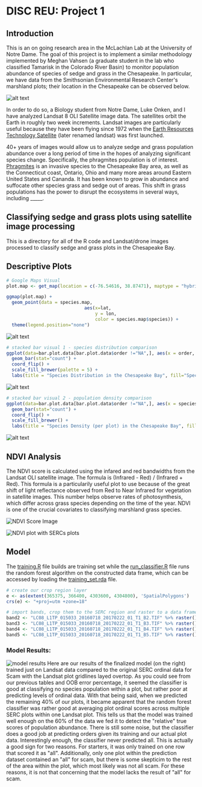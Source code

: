 # DISC REU: Project 1

## Introduction
This is an on going research area in the McLachlan Lab at the University of Notre Dame. The goal of this project is to implement a similar methodology implemented by Meghan Vahsen (a graduate student in the lab who classified Tamarisk in the Colorado River Basin) to monitor population abundance of species of sedge and grass in the Chesapeake. In particular, we have data from the Smithsonian Environmental Research Center's marshland plots; their location in the Chesapeake can be observed below.

![alt text](https://raw.githubusercontent.com/adraper2/DISC_chesapeake/master/plots/location_reference.png)

In order to do so, a Biology student from Notre Dame, Luke Onken, and I have analyzed Landsat 8 OLI Satellite image data. The satellites orbit the Earth in roughly two week increments. Landsat images are particularly useful because they have been flying since 1972 when the <a href = "https://en.wikipedia.org/wiki/Landsat_program">Earth Resources Technology Satellite</a> (later renamed landsat) was first launched. 

40+ years of images would allow us to analyze sedge and grass population abundance over a long period of time in the hopes of analyzing significant species change. Specifically, the phragmites population is of interest. <a href = "http://www.cheswildlife.org/2015/05/phragmites-control-in-maryland/"> Phragmites</a> is an invasive species to the Chesapeake Bay area, as well as the Connecticut coast, Ontario, Ohio and many more areas around Eastern United States and Cananda. It has been known to grow in abundance and suffocate other species grass and sedge out of areas. This shift in grass populations has the power to disrupt the ecosystems in several ways, including _____.

## Classifying sedge and grass plots using satellite image processing
This is a directory for all of the R code and Landsat/drone images processed to classify sedge and grass plots in the Chesapeake Bay.


## Descriptive Plots

```R
# Google Maps Visual
plot.map <- get_map(location = c(-76.54616, 38.87471), maptype = "hybrid", source = "google", zoom = 16)

ggmap(plot.map) + 
  geom_point(data = species.map, 
                             aes(x=lat, 
                                 y = lon, 
                                 color = species.map$species)) +
  theme(legend.position="none")
```
![alt text](https://raw.githubusercontent.com/adraper2/DISC_chesapeake/master/plots/chesapeake_plot.png)

```R
# stacked bar visual 1 - species distribution comparison
ggplot(data=bar.plot.data[bar.plot.data$order !="NA",], aes(x = order, fill=species)) + 
  geom_bar(stat="count") + 
  coord_flip() + 
  scale_fill_brewer(palette = 5) +
  labs(title = "Species Distribution in the Chesapeake Bay", fill="Species", x="Denisty of Population (ordinal)", y="Frequency")
```
![alt text](https://raw.githubusercontent.com/adraper2/DISC_chesapeake/master/plots/stacked_bar1.png)

```R
# stacked bar visual 2 - population density comparison  
ggplot(data=bar.plot.data[bar.plot.data$order !="NA",], aes(x = species, fill=order)) + 
  geom_bar(stat="count") + 
  coord_flip() + 
  scale_fill_brewer() +
  labs(title = "Species Density (per plot) in the Chesapeake Bay", fill="Pop. Density", x="Species", y="Frequency")
```
![alt text](https://raw.githubusercontent.com/adraper2/DISC_chesapeake/master/plots/stacked_bar2.png)


## NDVI Analysis
The NDVI score is calculated using the infared and red bandwidths from the Landsat OLI satellite image. The formula is (Infrared - Red) / (Infrared + Red). This formula is a particularily useful plot to use because of the great shift of light reflectance observed from Red to Near Infrared for vegetation in satellite images. This number helps observe rates of photosynthesis, which differ across grass species depending on the time of the year. NDVI is one of the crucial covariates to classifying marshland grass species.

![NDVI Score Image](https://raw.githubusercontent.com/adraper2/DISC_chesapeake/master/plots/NDVI_score.png)

![NDVI plot with SERCs plots](https://raw.githubusercontent.com/adraper2/DISC_chesapeake/master/plots/NDVI_serc.png)

## Model
The <a href = "https://github.com/adraper2/DISC_chesapeake/blob/master/training.R">training.R</a> file builds are training set while the <a href = "https://github.com/adraper2/DISC_chesapeake/blob/master/run_classifier.R">run_classifier.R</a> file runs the random forest algorithm on the constructed data frame, which can be accessed by loading the <a href = "https://github.com/adraper2/DISC_chesapeake/blob/master/training_set.rda">training_set.rda</a> file.

```R
# create our crop region layer
e <- as(extent(365375, 366400, 4303600, 4304800), 'SpatialPolygons')
crs(e) <- "+proj=utm +zone=18"

# import bands, crop them to the SERC region and raster to a data frame
band2 <- "LC08_L1TP_015033_20160718_20170222_01_T1_B2.TIF" %>% raster() %>% crop(y = e) %>% rasterToPoints()
band3 <- "LC08_L1TP_015033_20160718_20170222_01_T1_B3.TIF" %>% raster() %>% crop(y = e) %>% rasterToPoints()
band4 <- "LC08_L1TP_015033_20160718_20170222_01_T1_B4.TIF" %>% raster() %>% crop(y = e) %>% rasterToPoints()
band5 <- "LC08_L1TP_015033_20160718_20170222_01_T1_B5.TIF" %>% raster() %>% crop(y = e) %>% rasterToPoints()
```
### Model Results:
![model results](https://raw.githubusercontent.com/adraper2/DISC_chesapeake/master/plots/plot_comparison.png)
Here are our results of the finalized model (on the right) trained just on Landsat data compared to the original SERC ordinal data for Scam with the Landsat plot gridlines layed overtop. As you could see from our previous tables and OOB error percentage, it seemed the classifier is good at classifying no species population within a plot, but rather poor at predicting levels of ordinal data. With that being said, when we predicted the remaining 40% of our plots, it became apparent that the random forest classifier was rather good at averaging plot ordinal scores across multiple SERC plots within one Landsat plot. This tells us that the model was trained well enough on the 60% of the data we fed it to detect the "relative" true scores of population abundance. There is still some noise, but the classifier does a good job at predicting orders given its training and our actual plot data. Interestingly enough, the classifier never predicted all. This is actually a good sign for two reasons. For starters, it was only trained on one row that scored it as "all". Additionally, only one plot within the prediction dataset contained an "all" for scam, but there is some skepticim to the rest of the area within the plot, which most likely was not all scam. For these reasons, it is not that concerning that the model lacks the result of "all" for scam.
